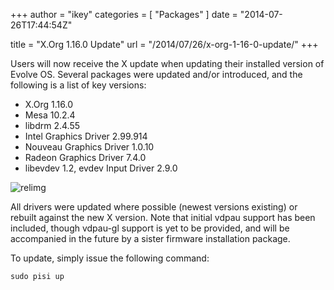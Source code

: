 +++
author = "ikey"
categories = [
"Packages"
]
date =  "2014-07-26T17:44:54Z"

title = "X.Org 1.16.0 Update"
url = "/2014/07/26/x-org-1-16-0-update/"
+++

Users will now receive the X update when updating their installed version of Evolve OS. Several packages were updated and/or introduced, and the following is a 
list of key versions:
<!--more-->
* X.Org 1.16.0
* Mesa 10.2.4
* libdrm 2.4.55
* Intel Graphics Driver 2.99.914
* Nouveau Graphics Driver 1.0.10
* Radeon Graphics Driver 7.4.0
* libevdev 1.2, evdev Input Driver 2.9.0

![relimg](https://solus-project.com/release_images/xorg.png)

All drivers were updated where possible (newest versions existing) or rebuilt against the new X version. Note that initial vdpau support has been included, 
though vdpau-gl support is yet to be provided, and will be accompanied in the future by a sister firmware installation package.

To update, simply issue the following command:

```
sudo pisi up
```